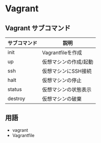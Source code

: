 # Vagrant 

## Vagrant サブコマンド
|サブコマンド|説明|
|--|--|
|init|Vagrantfileを作成|
|up|仮想マシンの作成/起動|
|ssh|仮想マシンにSSH接続|
|halt|仮想マシンの停止|
|status|仮想マシンの状態表示|
|destroy|仮想マシンの破棄|

## 用語
- vagrant
- Vagrantfile